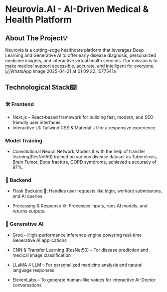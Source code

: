 # Neurovia.AI - AI-Driven Medical & Health Platform

## About The Project💡

Neurovia is a cutting-edge healthcare platform that leverages Deep Learning and Generative AI to offer early disease diagnosis, personalized medicine insights, and interactive virtual health services. Our mission is to make medical support accessible, accurate, and intelligent for everyone.
![WhatsApp Image 2025-04-21 at 01 09 22_1077541a](https://github.com/user-attachments/assets/a0eab609-bbdf-4d3d-bbb2-505f3d04441f)


## Technological Stack⌨️
### 🛠️ Frontend

- Next.js – React-based framework for building fast, modern, and SEO-friendly user interfaces.
- Interactive UI: Tailwind CSS & Material UI for a responsive experience.

### Model Training
-  Convolutional Neural Network Models & with the help of transfer learning(ResNet50) trained on various disease dataset as Tuberclosis, Brain Tumor, Bone fracture, COPD symdrome, achieved a accuracy of 97%.

### 🔧 Backend

- Flask Backend 🔄: Handles user requests like login, workout submissions, and AI queries.

- Processing & Response ⚙️: Processes inputs, runs AI models, and returns outputs.

### 🤖 Generative AI 
- Groq – High-performance inference engine powering real-time Generative AI applications

- CNN & Transfer Learning (ResNet50) – For disease prediction and medical image classification

- LLaMA 4 LLM – For personalized medicine analysis and natural language responses

- ElevenLabs – To generate human-like voices for interactive AI-Doctor conversations

